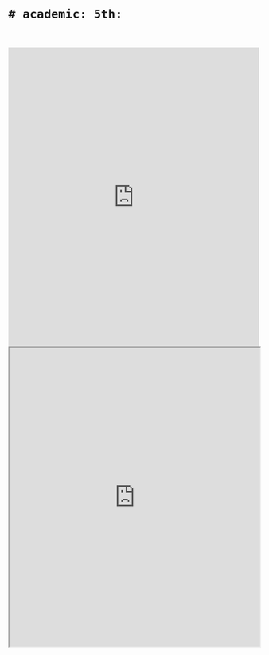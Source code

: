 
<br>
<br>

# `# academic: 5th:`

<br>
<br>


<embed src="https://github.com/yasin-arafat-05/Mynotes/blob/main/Academic5th/vae.pdf" type="application/pdf" width="100%" height="600px" />


<br>

<iframe src="https://github.com/yasin-arafat-05/Mynotes/blob/main/Academic5th/vae.pdf" width="100%" height="600px"></iframe>


